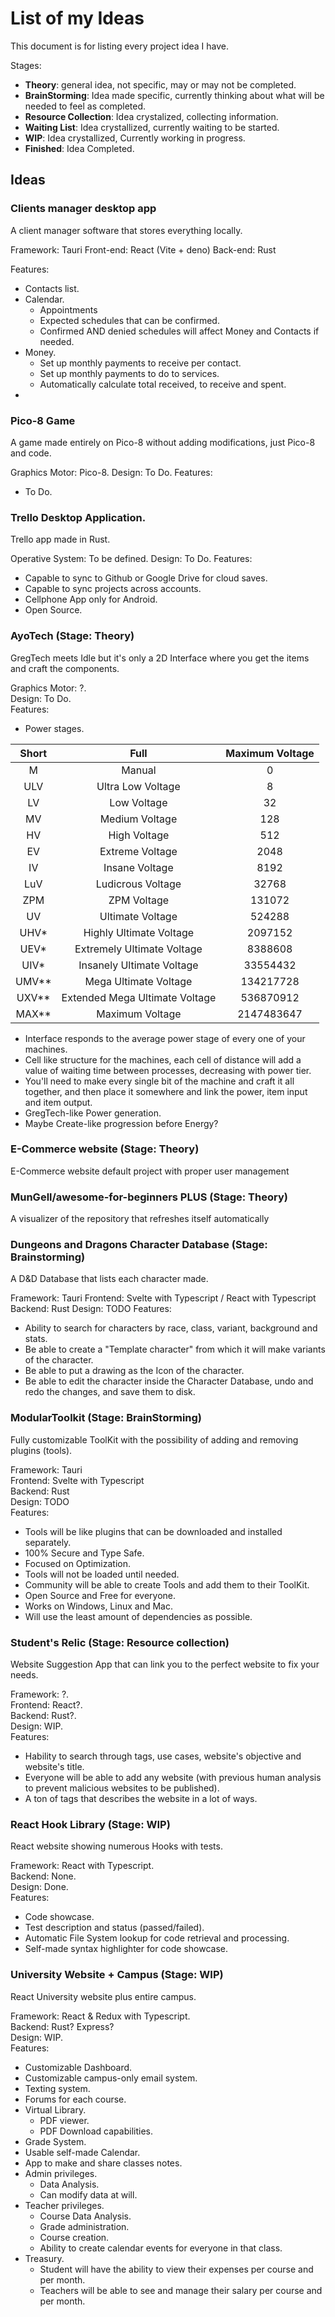 # List of my Ideas
This document is for listing every project idea I have.

Stages:
  - **Theory**: general idea, not specific, may or may not be completed.
  - **BrainStorming**: Idea made specific, currently thinking about what will be needed to feel as completed.
  - **Resource Collection**: Idea crystalized, collecting information.
  - **Waiting List**: Idea crystallized, currently waiting to be started.
  - **WIP**: Idea crystallized, Currently working in progress.
  - **Finished**: Idea Completed.

## Ideas

### Clients manager desktop app
A client manager software that stores everything locally.

Framework: Tauri
Front-end: React (Vite + deno)
Back-end: Rust

Features:
  - Contacts list.
  - Calendar.
    - Appointments
    - Expected schedules that can be confirmed.
    - Confirmed AND denied schedules will affect Money and Contacts if needed.
  - Money.
    - Set up monthly payments to receive per contact.
    - Set up monthly payments to do to services.
    - Automatically calculate total received, to receive and spent.
  - 

### Pico-8 Game
A game made entirely on Pico-8 without adding modifications, just Pico-8 and code.

Graphics Motor: Pico-8.
Design: To Do.
Features:
  - To Do.

### Trello Desktop Application.
Trello app made in Rust.

Operative System: To be defined.
Design: To Do.
Features:
  - Capable to sync to Github or Google Drive for cloud saves.
  - Capable to sync projects across accounts.
  - Cellphone App only for Android.
  - Open Source.


### AyoTech (Stage: Theory)
GregTech meets Idle but it's only a 2D Interface where you get the items and craft the components.

Graphics Motor: ?.  
Design: To Do.  
Features:  
  - Power stages.  

|Short |Full |Maximum Voltage|
|:---:|:---:|:---:|
|M |Manual |0|
|ULV |Ultra Low Voltage |8|
|LV |Low Voltage |32|
|MV |Medium Voltage |128|
|HV |High Voltage |512|
|EV |Extreme Voltage |2048|
|IV |Insane Voltage |8192|
|LuV |Ludicrous Voltage |32768|
|ZPM |ZPM Voltage |131072|
|UV |Ultimate Voltage |524288|
|UHV* |Highly Ultimate Voltage |2097152|
|UEV* |Extremely Ultimate Voltage |8388608|
|UIV* |Insanely Ultimate Voltage |33554432|
|UMV** |Mega Ultimate Voltage |134217728|
|UXV** |Extended Mega Ultimate Voltage |536870912|
|MAX** |Maximum Voltage |2147483647 |

  - Interface responds to the average power stage of every one of your machines.  
  - Cell like structure for the machines, each cell of distance will add a value of waiting time between processes, decreasing with power tier.
  - You'll need to make every single bit of the machine and craft it all together, and then place it somewhere and link the power, item input and item output.
  - GregTech-like Power generation.
  - Maybe Create-like progression before Energy?

### E-Commerce website (Stage: Theory)
E-Commerce website default project with proper user management

### MunGell/awesome-for-beginners PLUS (Stage: Theory)
A visualizer of the repository that refreshes itself automatically

### Dungeons and Dragons Character Database (Stage: Brainstorming)
A D&D Database that lists each character made.

Framework: Tauri
Frontend: Svelte with Typescript / React with Typescript
Backend: Rust
Design: TODO
Features:
  - Ability to search for characters by race, class, variant, background and stats.
  - Be able to create a "Template character" from which it will make variants of the character.
  - Be able to put a drawing as the Icon of the character.
  - Be able to edit the character inside the Character Database, undo and redo the changes, and save them to disk.
 
### ModularToolkit (Stage: BrainStorming)
Fully customizable ToolKit with the possibility of adding and removing plugins (tools).

Framework: Tauri  
Frontend: Svelte with Typescript  
Backend: Rust  
Design: TODO  
Features:  
  - Tools will be like plugins that can be downloaded and installed separately.
  - 100% Secure and Type Safe.
  - Focused on Optimization.
  - Tools will not be loaded until needed.
  - Community will be able to create Tools and add them to their ToolKit.
  - Open Source and Free for everyone.
  - Works on Windows, Linux and Mac.
  - Will use the least amount of dependencies as possible.

### Student's Relic (Stage: Resource collection)
Website Suggestion App that can link you to the perfect website to fix your needs.

Framework: ?.  
Frontend: React?.  
Backend: Rust?.  
Design: WIP.  
Features:  
  - Hability to search through tags, use cases, website's objective and website's title.  
  - Everyone will be able to add any website (with previous human analysis to prevent malicious websites to be published).  
  - A ton of tags that describes the website in a lot of ways.  

### React Hook Library (Stage: WIP)  
React website showing numerous Hooks with tests.  

Framework: React with Typescript.  
Backend: None.  
Design: Done.  
Features:  
  - Code showcase.  
  - Test description and status (passed/failed).  
  - Automatic File System lookup for code retrieval and processing.  
  - Self-made syntax highlighter for code showcase.  

### University Website + Campus (Stage: WIP)  
React University website plus entire campus.

Framework: React & Redux with Typescript.  
Backend: Rust? Express?  
Design: WIP.  
Features:
  - Customizable Dashboard.
  - Customizable campus-only email system.
  - Texting system.
  - Forums for each course.
  - Virtual Library.
    - PDF viewer.
    - PDF Download capabilities.
  - Grade System.
  - Usable self-made Calendar.
  - App to make and share classes notes.
  - Admin privileges.
    - Data Analysis.
    - Can modify data at will.
  - Teacher privileges.
    - Course Data Analysis.
    - Grade administration.
    - Course creation.
    - Ability to create calendar events for everyone in that class.
  - Treasury.
    - Student will have the ability to view their expenses per course and per month.
    - Teachers will be able to see and manage their salary per course and per month.